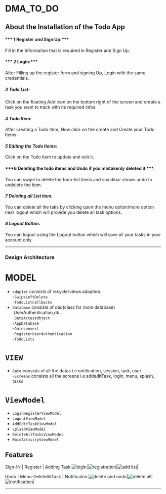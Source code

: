 # DMA_TO_DO

## About the Installation of the Todo App
#### *** 1 Register and Sign Up:***
Fill in the Information that is required in Register and Sign Up.
#### *** 2 Login:***
After Filling up the register form and signing Up, Login with the same credentials.
##### ***3 Todo List:***
Click on the floating Add icon on the bottom right of the screen and create a task you want to track with its required infos
#### ***4 Todo Item:*** 
After creating a Todo Item, Now click on the create and Create your Todo Items.
#### ***5 Editing the Todo Items:***
Click on the Todo Item to update and edit it.
#### ***6 Deleting the todo items and Undo if you mistakenly deleted it ***.
You can swipe to delete the todo-list items and snackbar shows undo to undelete the item.
#### ***7 Deleting all List item***.
You can delete all the taks by clicking upon the menu option/more option near logout which will provide you delete all task options.
#### ***8 Logout Button***.
You can logout using the Logout button which will save all your tasks in your account only.

---

### Design Architecture 
# MODEL
* `adapter`  consists of recyclerviews adapters.<br>
-`SwipeLeftDelete`<br>
-`TodoListCallbacks`<br>
* `Database` consists of dao(class for room database) ,UserAuthentication,db..<br>
-`DataAccessObject`<br>
-`AppDatabase`<br>
-`Dateconvert`<br>
-`RegisterUserAuthentication`<br>
-`TodoLists`<br>


# `VIEW`
* `Data`  consists of all the datas i.e notification, session, task, user<br>
-`Screens` consists all the screens i.e addeditTask, login, menu, splash, tasks <br>



# `ViewModel`
* `LoginRegisterViewModel`  <br>
* `LogoutViewModel` <br>
* `AddEditTaskViewModel` <br>
* `SplashViewModel` <br>
* `DeleteAllTasksViewModel` <br>
* `MainActivityViewModel` <br>

## Features
Sign-IN                                                                                                        |  Register                                                                                                                                                            | Adding Task 
![login](https://user-images.githubusercontent.com/50354345/168484285-bf0e3cfa-f311-45b0-a42f-0a900c7352c6.gif)|![registration](https://user-images.githubusercontent.com/50354345/168484306-f66bcd6a-2cc2-479d-80c9-2f788f8fae67.gif)|![add list](https://user-images.githubusercontent.com/50354345/168484253-698ff41d-3d51-4149-a60c-cac0075aee03.gif)|




Undo         |  Menu-DeleteAllTask                  |      Notificaton
![delete and undo](https://user-images.githubusercontent.com/50354345/168484375-3435dbbe-56e2-486f-b546-6e5b844c5103.gif)|![delete all](https://user-images.githubusercontent.com/50354345/168484380-a910afa3-da5f-46d3-8026-4fdd520479e8.gif)|![notification](https://user-images.githubusercontent.com/50354345/168484390-16f3503f-72bd-4135-aa1a-d07af1c3e617.gif)|



----------------------------
